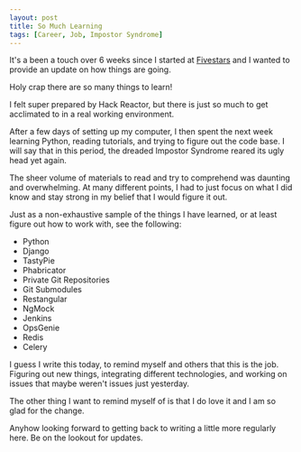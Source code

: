 ```yaml
---
layout: post
title: So Much Learning
tags: [Career, Job, Impostor Syndrome]
---
```


It's a been a touch over 6 weeks since I started at [Fivestars](http://www.fivestars.com) and I wanted to provide an update on how things are going.  

Holy crap there are so many things to learn!

I felt super prepared by Hack Reactor, but there is just so much to get acclimated to in a real working environment.  

After a few days of setting up my computer, I then spent the next week learning Python, reading tutorials, and trying to figure out the code base.  I will say that in this period, the dreaded Impostor Syndrome reared its ugly head yet again.

<!--more-->

The sheer volume of materials to read and try to comprehend was daunting and overwhelming.  At many different points, I had to just focus on what I did know and stay strong in my belief that I would figure it out.  

Just as a non-exhaustive sample of the things I have learned, or at least figure out how to work with, see the following:

* Python
* Django
* TastyPie
* Phabricator
* Private Git Repositories
* Git Submodules
* Restangular
* NgMock
* Jenkins
* OpsGenie
* Redis
* Celery

I guess I write this today, to remind myself and others that this is the job.  Figuring out new things, integrating different technologies, and working on issues that maybe weren't issues just yesterday.

The other thing I want to remind myself of is that I do love it and I am so glad for the change.  

Anyhow looking forward to getting back to writing a little more regularly here.  Be on the lookout for updates.